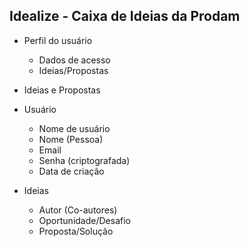 ## Idealize - Caixa de Ideias da Prodam

- Perfil do usuário
  - Dados de acesso
  - Ideias/Propostas
- Ideias e Propostas

- Usuário
  - Nome de usuário
  - Nome (Pessoa)
  - Email
  - Senha (criptografada)
  - Data de criação

- Ideias
  - Autor (Co-autores)
  - Oportunidade/Desafio
  - Proposta/Solução
